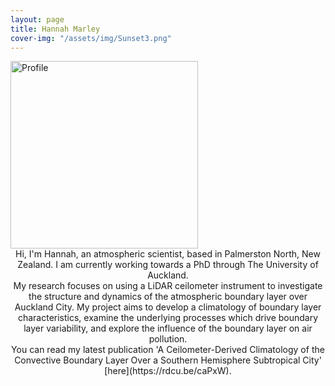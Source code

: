 ```yaml
---
layout: page
title: Hannah Marley
cover-img: "/assets/img/Sunset3.png"
---
```

<img src="/assets/img/chem_prep_round.png" alt="Profile" class="center" width="300" height="300"> 

<div align="center">Hi, I'm Hannah, an atmospheric scientist, based in Palmerston North, New Zealand. I am currently working towards a PhD through The University of Auckland. 
<br>
<div align="center">My research focuses on using a LiDAR ceilometer instrument to investigate the structure and dynamics of the atmospheric boundary layer over Auckland City. My project aims to develop a climatology of boundary layer characteristics, examine the underlying processes which drive boundary layer variability, and explore the influence of the boundary layer on air pollution.
<br>
<div align="center">You can read my latest publication 'A Ceilometer-Derived Climatology of the Convective Boundary Layer Over a Southern Hemisphere Subtropical City' [here](https://rdcu.be/caPxW).
